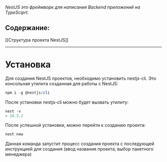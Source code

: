 _NestJS это фреймворк для написания Backend приложений на TypeSciprt._
## Содержание: 
[[Структура проекта NestJS]]

---
# Установка
Для создания NestJS проектов, необходимо установить nestjs-cli. Это консольная утилита созданная для работы с NestJS:

```powershell
npm i -g @nestjs/cli
```

После установки nestjs-cli можно будет вызвать утилиту:
```powershell
nest -v
> 10.3.2
```

После успешной установки, можно перейти к созданию проекта:
```powershell
nest new
```
Данная команда запустит процесс создания проекта с последующей инструкцией для создания (ввод названия проекта, выбор пакетного менеджера)